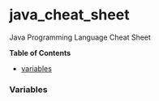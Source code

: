 # java_cheat_sheet

Java Programming Language Cheat Sheet

**Table of Contents**

* [variables](#Variables)

### Variables


